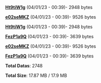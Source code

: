 [**Ht9tiW1g**](/data/Ht9tiW1g.txt) (04/01/23 - 00:39)- 2948 bytes

[**e02seMKZ**](/data/e02seMKZ.txt) (04/01/23 - 00:39)- 9526 bytes

[**Ht9tiW1g**](/data/Ht9tiW1g.txt) (04/01/23 - 00:39)- 2948 bytes

[**FezP1a9Q**](/data/FezP1a9Q.txt) (04/01/23 - 00:39)- 3639 bytes

[**e02seMKZ**](/data/e02seMKZ.txt) (04/01/23 - 00:39)- 9526 bytes

[**FezP1a9Q**](/data/FezP1a9Q.txt) (04/01/23 - 00:39)- 3639 bytes

**Total Datas**: 2748

**Total Size**: 17.87 MB / 17.9 MB